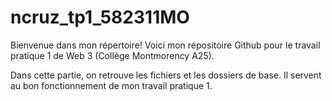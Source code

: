 # ncruz_tp1_582311MO

Bienvenue dans mon répertoire!  Voici mon répositoire Github pour le travail pratique 1 de Web 3 (Collège Montmorency A25).

Dans cette partie, on retrouve les fichiers et les dossiers de base. Il servent au bon fonctionnement de mon travail pratique 1.
